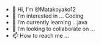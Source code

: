- 👋 Hi, I’m @Matakoyako12
- 👀 I’m interested in ... Coding 
- 🌱 I’m currently learning ...java
- 💞️ I’m looking to collaborate on ...
- 📫 How to reach me ...

<!---
Matakoyako12/Matakoyako12 is a ✨ special ✨ repository because its `README.md` (this file) appears on your GitHub profile.
You can click the Preview link to take a look at your changes.
--->
